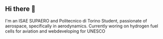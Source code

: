## Hi there 👋
I'm an ISAE SUPAERO and Politecnico di Torino Student, passionate of aerospace, specifically in aerodynamics.
Currently woring on hydrogen fuel cells for aviation and webdeveloping for UNESCO
<!--
**pietro-tosana/pietro-tosana** is a ✨ _special_ ✨ repository because its `README.md` (this file) appears on your GitHub profile.

Here are some ideas to get you started:

- 🔭 I’m currently working on ...
- 🌱 I’m currently learning ...
- 👯 I’m looking to collaborate on ...
- 🤔 I’m looking for help with ...
- 💬 Ask me about ...
- 📫 How to reach me: ...
- 😄 Pronouns: ...
- ⚡ Fun fact: ...
-->
